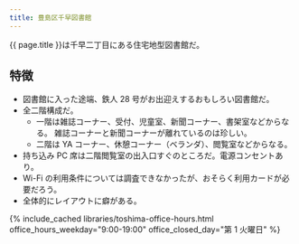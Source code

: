 ```yaml
---
title: 豊島区千早図書館
---
```


{{ page.title }}は千早二丁目にある住宅地型図書館だ。

## 特徴

* 図書館に入った途端、鉄人 28 号がお出迎えするおもしろい図書館だ。
* 全二階構成だ。
  * 一階は雑誌コーナー、受付、児童室、新聞コーナー、書架室などからなる。
    雑誌コーナーと新聞コーナーが離れているのは珍しい。
  * 二階は YA コーナー、休憩コーナー（ベランダ）、閲覧室などからなる。
* 持ち込み PC 席は二階閲覧室の出入口すぐのところだ。電源コンセントあり。
* Wi-Fi の利用条件については調査できなかったが、おそらく利用カードが必要だろう。
* 全体的にレイアウトに癖がある。

{% include_cached libraries/toshima-office-hours.html
    office_hours_weekday="9:00-19:00"
    office_closed_day="第 1 火曜日" %}
